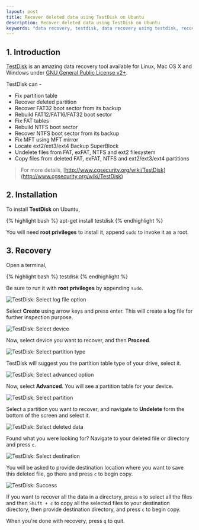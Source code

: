 ```yaml
---
layout: post
title: Recover deleted data using TestDisk on Ubuntu
description: Recover deleted data using TestDisk on Ubuntu
keywords: "data recovery, testdisk, data recovery using testdisk, recover deleted data, recover deleted data using testdisk, ubuntu"
---
```


## 1. Introduction

[TestDisk](http://www.cgsecurity.org/wiki/TestDisk) is an amazing data recovery tool available for Linux, Mac OS X and Windows under [GNU General Public License v2+](http://www.gnu.org/licenses/gpl.html).

TestDisk can -

* Fix partition table
* Recover deleted partition
* Recover FAT32 boot sector from its backup
* Rebuild FAT12/FAT16/FAT32 boot sector
* Fix FAT tables
* Rebuild NTFS boot sector
* Recover NTFS boot sector from its backup
* Fix MFT using MFT mirror
* Locate ext2/ext3/ext4 Backup SuperBlock
* Undelete files from FAT, exFAT, NTFS and ext2 filesystem
* Copy files from deleted FAT, exFAT, NTFS and ext2/ext3/ext4 partitions

> For more details, [http://www.cgsecurity.org/wiki/TestDisk](http://www.cgsecurity.org/wiki/TestDisk)

## 2. Installation

To install **TestDisk** on Ubuntu,

{% highlight bash %}
apt-get install testdisk
{% endhighlight %}

You will need **root privileges** to install it, append `sudo` to invoke it as a root.

## 3. Recovery

Open a terminal,

{% highlight bash %}
testdisk
{% endhighlight %}

Be sure to run it with **root privileges** by appending `sudo`.

![TestDisk: Select log file option](/assets/images/posts/recover-deleted-data-using-testdisk-on-ubuntu/testdisk-1.png "Select log file option")

Select **Create** using arrow keys and press enter. This will create a log file for further inspection purpose.

![TestDisk: Select device](/assets/images/posts/recover-deleted-data-using-testdisk-on-ubuntu/testdisk-3.png "Select device")

Now, select device you want to recover, and then **Proceed**.

![TestDisk: Select partition type](/assets/images/posts/recover-deleted-data-using-testdisk-on-ubuntu/testdisk-4.png "Select partition type")

TestDisk will suggest you the partition table type of your drive, select it.

![TestDisk: Select advanced option](/assets/images/posts/recover-deleted-data-using-testdisk-on-ubuntu/testdisk-5.png "Select advanced option")

Now, select **Advanced**. You will see a partition table for your device.

![TestDisk: Select partition](/assets/images/posts/recover-deleted-data-using-testdisk-on-ubuntu/testdisk-6.png "Select partition")

Select a partition you want to recover, and navigate to **Undelete** form the bottom of the screen and select it.

![TestDisk: Select deleted data](/assets/images/posts/recover-deleted-data-using-testdisk-on-ubuntu/testdisk-7.png "Select deleted data")

Found what you were looking for? Navigate to your deleted file or directory and press `c`.

![TestDisk: Select destination](/assets/images/posts/recover-deleted-data-using-testdisk-on-ubuntu/testdisk-9.png "Select destination")

You will be asked to provide destination location where you want to save this deleted file, go there and press `c` to begin copy.

![TestDisk: Success](/assets/images/posts/recover-deleted-data-using-testdisk-on-ubuntu/testdisk-10.png "Success")

If you want to recover all the data in a directory, press `a` to select all the files and then `Shift + c` to copy all the selected files to your destination directory, then provide destination directory, and press `c` to begin copy.

When you're done with recovery, press `q` to quit.

